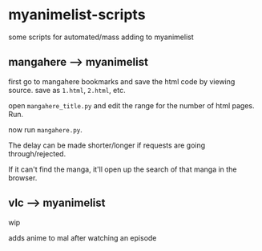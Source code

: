 # myanimelist-scripts

some scripts for automated/mass adding to myanimelist

## mangahere --> myanimelist
first go to mangahere bookmarks and save the html code by viewing source. save as ```1.html```, ```2.html```, etc.

open ```mangahere_title.py``` and edit the range for the number of html pages. Run.

now run ```mangahere.py```.

The delay can be made shorter/longer if requests are going through/rejected.

If it can't find the manga, it'll open up the search of that manga in the browser.

## vlc --> myanimelist
wip

adds anime to mal after watching an episode
